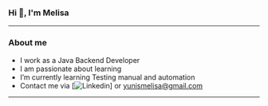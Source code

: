 ### Hi 👋, I'm Melisa

---

### About me

- I work as a Java Backend Developer
- I am passionate about learning
- I’m currently learning Testing manual and automation
- Contact me via [![Linkedin](https://www.linkedin.com/in/melisa-yunis/)] or <a href="mailto:yunismelisa@gmail.com">yunismelisa@gmail.com</a>

---

<!--
**Melisayunis/MelisaYunis** is a ✨ _special_ ✨ repository because its `README.md` (this file) appears on your GitHub profile.

Here are some ideas to get you started:

- 🔭 I’m currently working on ...
- 🌱 I’m currently learning ...
- 👯 I’m looking to collaborate on ...
- 🤔 I’m looking for help with ...
- 💬 Ask me about ...
- 📫 How to reach me: ...
- 😄 Pronouns: ...
- ⚡ Fun fact: ...
-->
